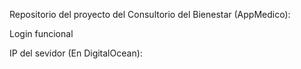 Repositorio del proyecto del Consultorio del Bienestar (AppMedico):

Login funcional

IP del sevidor (En DigitalOcean):